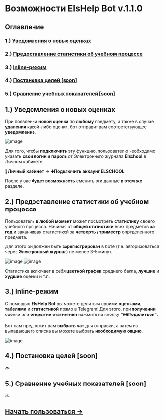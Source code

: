 # Возможности ElsHelp Bot v.1.1.0

## Оглавление
### 1.) [Уведомления о новых оценках](#пункт1)
### 2.) [Предоставление статистики об учебном процессе](#пункт2)
### 3.) [Inline-режим](#пункт3)
### 4.) [Постановка целей [soon]](#пункт4)
### 5.) [Сравнение учебных показателей [soon]](#пункт5)


<a name="пункт1"></a> 
## 1.) Уведомления о новых оценках

При появлении **новой оценки** по **любому** предмету, а также в случае **удаления** какой-либо оценки, бот отправит вам соответствующее **уведомление**.

![image](https://github.com/theslothbear/Elschool-Help-Bot/assets/128232763/21773d4b-ea98-4e81-a613-18159d409d39)

Для того, чтобы **подключить** эту функцию, пользователю необходимо указать **свои логин и пароль** от Электронного журнала **Elschool** в Личном кабинете:

**👤Личный кабинет** -> **➕Подключить аккаунт ELSCHOOL**

После у вас **будет возможность** сменить эти данные **в этом же** разделе.

<a name="пункт2"></a>
## 2.) Предоставление статистики об учебном процессе

Пользователь **в любой момент** может посмотреть **статистику** своего учебного процесса. Начиная от **общей статистики** всех предметов **за год** и заканчивая статистикой за **четверть / триместр** определенного предмета. 

Для этого он должен быть **зарегистрирован** в боте (т.е. авторизоваться через **Электронный журнал**) не менее 3-5 минут.

![image](https://github.com/theslothbear/Elschool-Help-Bot/assets/128232763/8c05fc12-88d4-4324-a8af-41191bece071)
![image](https://github.com/theslothbear/Elschool-Help-Bot/assets/128232763/d9676640-277d-49b6-b4d8-115841af8943)

Статистика включает в себя **цветной график** среднего балла, **лучшие** и **худшие** оценки и т.п.

<a name="пункт3"></a> 
## 3.) Inline-режим

С помощью **ElsHelp Bot** вы можете делиться своими **оценками**, **табелями** и **статистикой** прямо в Telegram! Для этого, при **получении** оценки или **открытии статистики** нажмите на кнопку **"👪Поделиться"**.

Бот сам предложит вам **выбрать чат** для отправки, а затем из выпадающего списка вы можете выбрать **необходимую опцию**.

![image](https://github.com/theslothbear/Elschool-Help-Bot/assets/128232763/f5b38349-ea03-44a4-a6ea-c056360b8c02)

<a name="пункт4"></a> 
## 4.) Постановка целей [soon]
🔜

<a name="пункт5"></a> 
## 5.) Сравнение учебных показателей [soon]
🔜



## [Начать пользоваться ->](https://t.me/elschool_help_bot)
